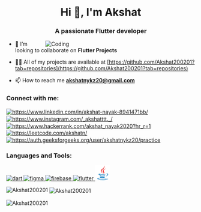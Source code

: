 <h1 align="center">Hi 👋, I'm Akshat</h1>
<h3 align="center">A passionate Flutter developer</h3>
<img align="right" alt="Coding" width="400" src="https://cdn.dribbble.com/users/1162077/screenshots/3848914/programmer.gif">


- 👯 I’m looking to collaborate on **Flutter Projects**

- 👨‍💻 All of my projects are available at [https://github.com/Akshat200201?tab=repositories](https://github.com/Akshat200201?tab=repositories)

- 📫 How to reach me **akshatnykz20@gmail.com**

<h3 align="left">Connect with me:</h3>
<p align="left">
<a href="https://linkedin.com/in/https://www.linkedin.com/in/akshat-nayak-8941471bb/" target="blank"><img align="center" src="https://raw.githubusercontent.com/rahuldkjain/github-profile-readme-generator/master/src/images/icons/Social/linked-in-alt.svg" alt="https://www.linkedin.com/in/akshat-nayak-8941471bb/" height="30" width="40" /></a>
<a href="https://instagram.com/https://www.instagram.com/_akshatttt._/" target="blank"><img align="center" src="https://raw.githubusercontent.com/rahuldkjain/github-profile-readme-generator/master/src/images/icons/Social/instagram.svg" alt="https://www.instagram.com/_akshatttt._/" height="30" width="40" /></a>
<a href="https://www.hackerrank.com/https://www.hackerrank.com/akshat_nayak2020?hr_r=1" target="blank"><img align="center" src="https://raw.githubusercontent.com/rahuldkjain/github-profile-readme-generator/master/src/images/icons/Social/hackerrank.svg" alt="https://www.hackerrank.com/akshat_nayak2020?hr_r=1" height="30" width="40" /></a>
<a href="https://www.leetcode.com/https://leetcode.com/akshatn/" target="blank"><img align="center" src="https://raw.githubusercontent.com/rahuldkjain/github-profile-readme-generator/master/src/images/icons/Social/leet-code.svg" alt="https://leetcode.com/akshatn/" height="30" width="40" /></a>
<a href="https://auth.geeksforgeeks.org/user/https://auth.geeksforgeeks.org/user/akshatnykz20/practice" target="blank"><img align="center" src="https://raw.githubusercontent.com/rahuldkjain/github-profile-readme-generator/master/src/images/icons/Social/geeks-for-geeks.svg" alt="https://auth.geeksforgeeks.org/user/akshatnykz20/practice" height="30" width="40" /></a>
</p>

<h3 align="left">Languages and Tools:</h3>
<p align="left"> <a href="https://dart.dev" target="_blank" rel="noreferrer"> <img src="https://www.vectorlogo.zone/logos/dartlang/dartlang-icon.svg" alt="dart" width="40" height="40"/> </a> <a href="https://www.figma.com/" target="_blank" rel="noreferrer"> <img src="https://www.vectorlogo.zone/logos/figma/figma-icon.svg" alt="figma" width="40" height="40"/> </a> <a href="https://firebase.google.com/" target="_blank" rel="noreferrer"> <img src="https://www.vectorlogo.zone/logos/firebase/firebase-icon.svg" alt="firebase" width="40" height="40"/> </a> <a href="https://flutter.dev" target="_blank" rel="noreferrer"> <img src="https://www.vectorlogo.zone/logos/flutterio/flutterio-icon.svg" alt="flutter" width="40" height="40"/> </a> <a href="https://www.java.com" target="_blank" rel="noreferrer"> <img src="https://raw.githubusercontent.com/devicons/devicon/master/icons/java/java-original.svg" alt="java" width="40" height="40"/> </a> </p>

<p><img align="left" src="https://github-readme-stats.vercel.app/api/top-langs?username=akshat200201&show_icons=true&locale=en&layout=compact" alt="Akshat200201" /></p>

<p>&nbsp;<img align="center" src="https://github-readme-stats.vercel.app/api?username=akshat200201&show_icons=true&locale=en" alt="Akshat200201" /></p>

<p><img align="center" src="https://github-readme-streak-stats.herokuapp.com/?user=Akshat200201&" alt="Akshat200201" /></p>



